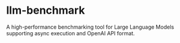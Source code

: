 # llm-benchmark
A high-performance benchmarking tool for Large Language Models supporting async execution and OpenAI API format.
